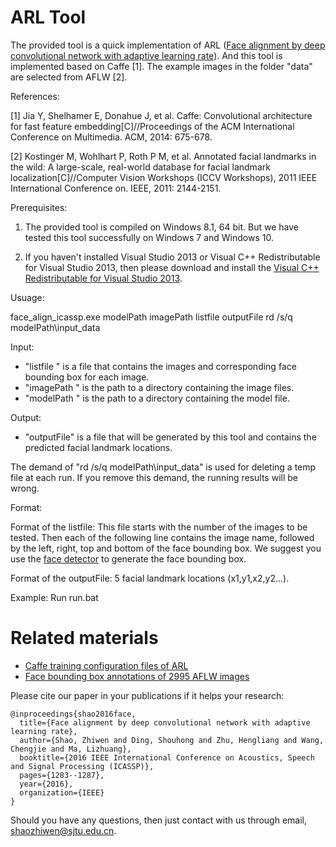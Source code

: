 # ARL Tool

The provided tool is a quick implementation of ARL ([Face alignment by deep convolutional network with adaptive learning rate](https://zhiwenshao.github.io/pdfs/projects/2016/shao2016face.pdf)). And this tool is implemented based on Caffe [1]. The example images in the folder "data" are selected from AFLW [2].

References:

[1] Jia Y, Shelhamer E, Donahue J, et al. Caffe: Convolutional architecture for fast feature embedding[C]//Proceedings of the ACM International Conference on Multimedia. ACM, 2014: 675-678.

[2] Kostinger M, Wohlhart P, Roth P M, et al. Annotated facial landmarks in the wild: A large-scale, real-world database for facial landmark localization[C]//Computer Vision Workshops (ICCV Workshops), 2011 IEEE International Conference on. IEEE, 2011: 2144-2151.

Prerequisites:

1. The provided tool is compiled on Windows 8.1, 64 bit. But we have tested this tool successfully on Windows 7 and Windows 10.  

2. If you haven't installed Visual Studio 2013 or Visual C++ Redistributable for Visual Studio 2013, then please download and install the [Visual C++ Redistributable for Visual Studio 2013](https://www.visualstudio.com/downloads/download-visual-studio-vs).

Usuage:

face_align_icassp.exe modelPath imagePath listfile outputFile
rd /s/q modelPath\\input_data

Input:
- "listfile " is a file that contains the images and corresponding face bounding box for each image. 
- "imagePath " is the path to a directory containing the image files.
- "modelPath " is the path to a directory containing the model file.

Output:
- "outputFile" is a file that will be generated by this tool and contains the predicted facial landmark locations.

The demand of "rd /s/q modelPath\\input_data" is used for deleting a temp file at each run. If you remove this demand, the running results will be wrong.  

Format:

Format of the listfile:
This file starts with the number of the images to be tested.
Then each of the following line contains the image name, followed by the left, right, top and bottom of the face bounding box.
We suggest you use the [face detector](http://mmlab.ie.cuhk.edu.hk/archive/CNN_FacePoint.htm) to generate the face bounding box.

Format of the outputFile:
5 facial landmark locations (x1,y1,x2,y2...).

Example:
Run run.bat

# Related materials
- [Caffe training configuration files of ARL](https://github.com/ZhiwenShao/ARL-configuration)
- [Face bounding box annotations of 2995 AFLW images](https://github.com/ZhiwenShao/AFLW_bbox_annotation)

Please cite our paper in your publications if it helps your research:
```
@inproceedings{shao2016face,
  title={Face alignment by deep convolutional network with adaptive learning rate},
  author={Shao, Zhiwen and Ding, Shouhong and Zhu, Hengliang and Wang, Chengjie and Ma, Lizhuang},
  booktitle={2016 IEEE International Conference on Acoustics, Speech and Signal Processing (ICASSP)},
  pages={1283--1287},
  year={2016},
  organization={IEEE}
}
```

Should you have any questions, then just contact with us through email, shaozhiwen@sjtu.edu.cn.

